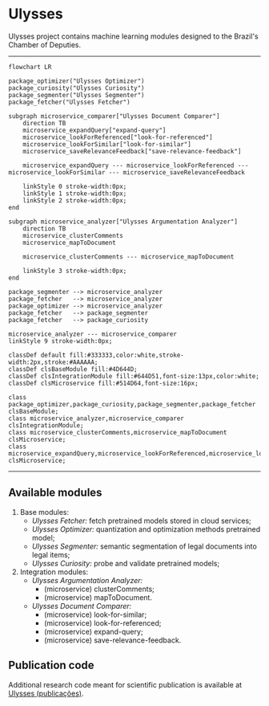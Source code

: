 # Ulysses

Ulysses project contains machine learning modules designed to the Brazil's Chamber of Deputies.

---

```mermaid
flowchart LR

package_optimizer("Ulysses Optimizer")
package_curiosity("Ulysses Curiosity")
package_segmenter("Ulysses Segmenter")
package_fetcher("Ulysses Fetcher")

subgraph microservice_comparer["Ulysses Document Comparer"]
    direction TB
    microservice_expandQuery["expand-query"]
    microservice_lookForReferenced["look-for-referenced"]
    microservice_lookForSimilar["look-for-similar"]
    microservice_saveRelevanceFeedback["save-relevance-feedback"]

    microservice_expandQuery --- microservice_lookForReferenced --- microservice_lookForSimilar --- microservice_saveRelevanceFeedback

    linkStyle 0 stroke-width:0px;
    linkStyle 1 stroke-width:0px;
    linkStyle 2 stroke-width:0px;
end

subgraph microservice_analyzer["Ulysses Argumentation Analyzer"]
    direction TB
    microservice_clusterComments
    microservice_mapToDocument

    microservice_clusterComments --- microservice_mapToDocument

    linkStyle 3 stroke-width:0px;
end

package_segmenter --> microservice_analyzer
package_fetcher   --> microservice_analyzer
package_optimizer --> microservice_analyzer
package_fetcher   --> package_segmenter
package_fetcher   --> package_curiosity

microservice_analyzer --- microservice_comparer
linkStyle 9 stroke-width:0px;

classDef default fill:#333333,color:white,stroke-width:2px,stroke:#AAAAAA;
classDef clsBaseModule fill:#4D644D;
classDef clsIntegrationModule fill:#644D51,font-size:13px,color:white;
classDef clsMicroservice fill:#514D64,font-size:16px;

class package_optimizer,package_curiosity,package_segmenter,package_fetcher clsBaseModule;
class microservice_analyzer,microservice_comparer clsIntegrationModule;
class microservice_clusterComments,microservice_mapToDocument clsMicroservice;
class microservice_expandQuery,microservice_lookForReferenced,microservice_lookForSimilar,microservice_saveRelevanceFeedback clsMicroservice;
```

---

## Available modules
1. Base modules:
    - *Ulysses Fetcher:* fetch pretrained models stored in cloud services;
    - *Ulysses Optimizer:* quantization and optimization methods pretrained model;
    - *Ulysses Segmenter:* semantic segmentation of legal documents into legal items;
    - *Ulysses Curiosity:* probe and validate pretrained models;
2. Integration modules:
    - *Ulysses Argumentation Analyzer:*
        - (microservice) clusterComments;
        - (microservice) mapToDocument.
    - *Ulysses Document Comparer:*
        - (microservice) look-for-similar;
        - (microservice) look-for-referenced;
        - (microservice) expand-query;
        - (microservice) save-relevance-feedback.

## Publication code
Additional research code meant for scientific publication is available at [Ulysses (publicações)](https://github.com/Convenio-Camara-dos-Deputados).
